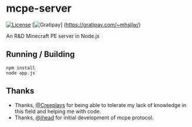 mcpe-server
===========

[![License](https://img.shields.io/badge/license-MIT-blue.svg)](LICENSE)
[![Gratipay](https://img.shields.io/gratipay/mhsjlw.svg)]
(https://gratipay.com/~mhsjlw/)

An R&amp;D Minecraft PE server in Node.js

## Running / Building

    npm install
    node app.js
    

## Thanks

 - Thanks, [@Creeplays](http://github.com/creeplays) for being able to tolerate my lack of knowledge in this field and helping me with code.
 - Thanks, [@jhead](https://github.com/jhead/node-mcpe) for initial development of mcpe protocol.
